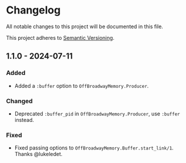 # Changelog

All notable changes to this project will be documented in this file.

This project adheres to [Semantic Versioning](https://semver.org/spec/v2.0.0.html).

## 1.1.0 - 2024-07-11

### Added

- Added a `:buffer` option to `OffBroadwayMemory.Producer`.

### Changed

- Deprecated `:buffer_pid` in `OffBroadwayMemory.Producer`, use `:buffer` instead.

### Fixed

- Fixed passing options to `OffBroadwayMemory.Buffer.start_link/1`. Thanks @lukeledet.
